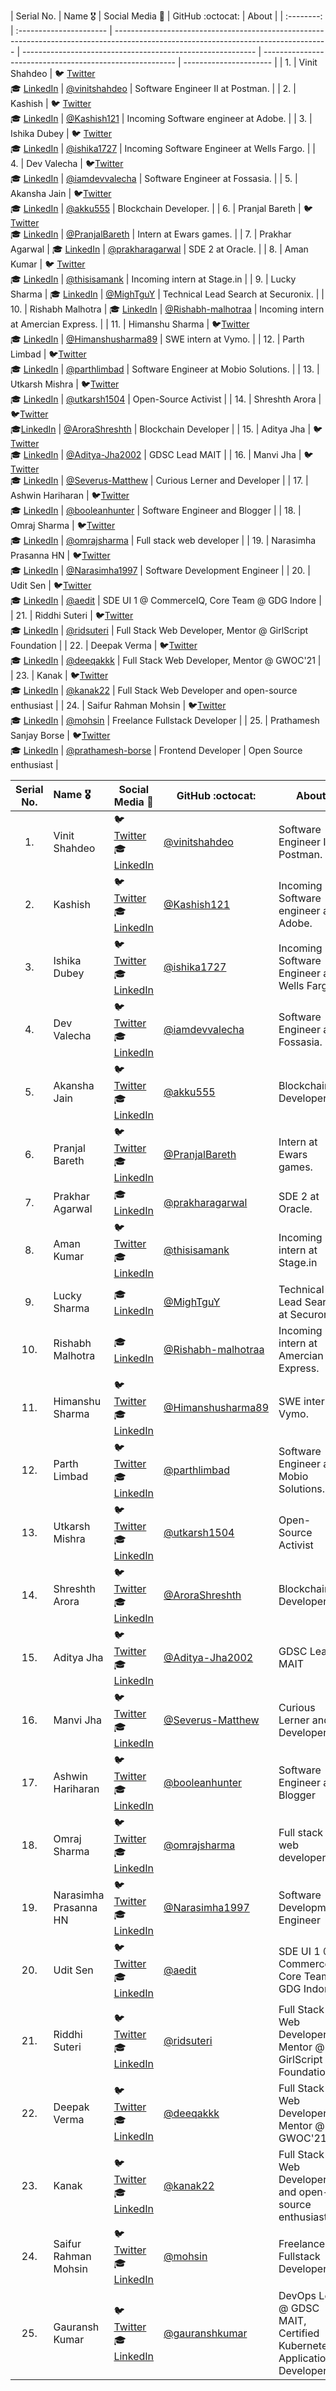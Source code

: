 
| Serial No. | Name :medal_military:   | Social Media :wave:                                                                                                                 | GitHub :octocat:                                           | About                                                    |
| :--------: | :---------------------- | ----------------------------------------------------------------------------------------------------------------------------------- | ---------------------------------------------------------- | -------------------------------------------------------- | ---------------------- |
|     1.     | Vinit Shahdeo           | :bird: [Twitter](https://twitter.com/Vinit_Shahdeo) <br>:mortar_board: [LinkedIn](https://www.linkedin.com/in/vinitshahdeo/)        | [@vinitshahdeo](https://github.com/vinitshahdeo/)          | Software Engineer II at Postman.                         |
|     2.     | Kashish                 | :bird: [Twitter](https://twitter.com/Kashish_121) <br>:mortar_board: [LinkedIn](https://www.linkedin.com/in/kashish121/)            | [@Kashish121](https://github.com/Kashish121/)              | Incoming Software engineer at Adobe.                     |
|     3.     | Ishika Dubey            | :bird: [Twitter](https://twitter.com/ishika1727) <br>:mortar_board: [LinkedIn](https://www.linkedin.com/in/ishika1727/)             | [@ishika1727](https://github.com/ishika1727/)              | Incoming Software Engineer at Wells Fargo.               |
|     4.     | Dev Valecha             | 🐦[Twitter](https://twitter.com/iamdevvalecha) <br/>:mortar_board: [LinkedIn](https://www.linkedin.com/in/iamdevvalecha/)           | [@iamdevvalecha](https://github.com/iamdevvalecha)         | Software Engineer at Fossasia.                           |
|     5.     | Akansha Jain            | 🐦[Twitter](https://twitter.com/Akanshajain05) <br/> :mortar_board: [LinkedIn](https://www.linkedin.com/in/akansha-jain-734226154/) | [@akku555](https://github.com/akku555)                     | Blockchain Developer.                                    |
|     6.     | Pranjal Bareth          | 🐦[Twitter](https://twitter.com/ishika1727) <br/>:mortar_board: [LinkedIn](https://www.linkedin.com/in/pranjal-bareth/)             | [@PranjalBareth](https://github.com/PranjalBareth)         | Intern at Ewars games.                                   |
|     7.     | Prakhar Agarwal         | :mortar_board: [LinkedIn](https://www.linkedin.com/in/prakhar-agarwall)                                                             | [@prakharagarwal](https://github.com/prakharagarwall)      | SDE 2 at Oracle.                                         |
|     8.     | Aman Kumar              | :bird: [Twitter](https://twitter.com/thisisaman01) <br>:mortar_board: [LinkedIn](https://www.linkedin.com/in/thisisamank/)          | [@thisisamank](https://github.com/thisisamank/)            | Incoming intern at Stage.in                              |
|     9.     | Lucky Sharma            | :mortar_board: [LinkedIn](https://www.linkedin.com/in/lucky-sharma/)                                                                | [@MighTguY](https://github.com/MighTguY)                   | Technical Lead Search at Securonix.                      |
|    10.     | Rishabh Malhotra        | :mortar_board: [LinkedIn](https://www.linkedin.com/in/rishabh-malhotra-4536a418b/)                                                  | [@Rishabh-malhotraa](https://github.com/Rishabh-malhotraa) | Incoming intern at Amercian Express.                     |
|    11.     | Himanshu Sharma         | 🐦[Twitter](https://twitter.com/_SharmaHimanshu) <br/> 🎓 [LinkedIn](https://www.linkedin.com/in/himanshusharma89/)                 | [@Himanshusharma89](https://github.com/himanshusharma89)   | SWE intern at Vymo.                                      |
|    12.     | Parth Limbad            | 🐦[Twitter](https://twitter.com/iamparthlimbad) <br/> 🎓 [LinkedIn](https://www.linkedin.com/in/iamparthlimbad/)                    | [@parthlimbad](https://github.com/parthlimbad)             | Software Engineer at Mobio Solutions.                    |
|    13.     | Utkarsh Mishra          | 🐦[Twitter](https://twitter.com/umishra1504) <br/> 🎓 [LinkedIn](https://www.linkedin.com/in/umishra-1504/)                         | [@utkarsh1504](https://github.com/utkarsh1504)             | Open-Source Activist                                     |
|    14.     | Shreshth Arora          | 🐦[Twitter](https://twitter.com/AroraShreshth) <br /> 🎓[LinkedIn](https://www.linkedin.com/in/shreshtharora/)                      | [@AroraShreshth](https://github.com/AroraShreshth)         | Blockchain Developer                                     |
|    15.     | Aditya Jha              | 🐦[Twitter](https://twitter.com/AdityaJha_1504) <br/> 🎓 [LinkedIn](https://www.linkedin.com/in/aditya-jha-b66545191/)              | [@Aditya-Jha2002](https://github.com/Aditya-Jha2002)       | GDSC Lead MAIT                                           |
|    16.     | Manvi Jha               | 🐦[Twitter](https://twitter.com/Manvi13J) <br/> 🎓 [LinkedIn](https://www.linkedin.com/in/manvi-jha-2784711a7/)                     | [@Severus-Matthew](https://github.com/Severus-Matthew)     | Curious Lerner and Developer                             |
|    17.     | Ashwin Hariharan        | 🐦[Twitter](https://twitter.com/booleanhunter) <br/> 🎓 [LinkedIn](https://www.linkedin.com/in/iyerashwinhariharan/)                | [@booleanhunter](https://github.com/booleanhunter)         | Software Engineer and Blogger                            |
|    18.     | Omraj Sharma            | 🐦[Twitter](https://twitter.com/om_raj_sharma) <br/> 🎓 [LinkedIn](https://www.linkedin.com/in/omraj-sharma/)                       | [@omrajsharma](https://github.com/omrajsharma)             | Full stack web developer                                 |
|    19.     | Narasimha Prasanna HN   | 🐦[Twitter](https://twitter.com/prasannahn1997) <br/> 🎓 [LinkedIn](https://www.linkedin.com/in/narasimha-prasanna-hn-17aa89146/)   | [@Narasimha1997](https://github.com/Narasimha1997)         | Software Development Engineer                            |
|    20.     | Udit Sen                | 🐦[Twitter](https://twitter.com/aeditme) <br/> 🎓 [LinkedIn](https://www.linkedin.com/in/aedit/)                                    | [@aedit](https://github.com/aedit)                         | SDE UI 1 @ CommerceIQ, Core Team @ GDG Indore            |
|    21.     | Riddhi Suteri           | 🐦[Twitter](https://twitter.com/ridsuteri) <br/> 🎓 [LinkedIn](https://www.linkedin.com/in/riddhi-suteri/)                          | [@ridsuteri](https://github.com/ridsuteri)                 | Full Stack Web Developer, Mentor @ GirlScript Foundation |
|    22.     | Deepak Verma            | 🐦[Twitter](https://twitter.com/deeqakkk) <br/> 🎓 [LinkedIn](https://www.linkedin.com/in/deeqakkk/)                                | [@deeqakkk](https://github.com/deeqakkk)                   | Full Stack Web Developer, Mentor @ GWOC'21               |
|    23.     | Kanak                   | 🐦[Twitter](https://twitter.com/kanak2212?s=90) <br/> 🎓 [LinkedIn](https://www.linkedin.com/in/kanak-a21384186/)                   | [@kanak22](https://github.com/kanak22)                     | Full Stack Web Developer and open-source enthusiast      |
|    24.     | Saifur Rahman Mohsin    | 🐦[Twitter](https://twitter.com/SaifurMohsin) <br/> 🎓 [LinkedIn](https://www.linkedin.com/in/saifurrahmanmohsin/)                  | [@mohsin](https://github.com/mohsin)                       | Freelance Fullstack Developer                            |
|    25.     | Prathamesh Sanjay Borse | 🐦[Twitter](https://twitter.com/Dev_prathamtwt) <br/> 🎓 [LinkedIn](https://www.linkedin.com/in/prathameshborse/)                   | [@prathamesh-borse](https://github.com/prathamesh-borse)   | Frontend Developer                                       | Open Source enthusiast |

|    Serial No.    |      Name :medal_military:    |     Social Media :wave:    | GitHub :octocat: | About |
|:-------------:|:-------------------|------------------|---------------|---------------|
| 1. | Vinit Shahdeo | :bird: [Twitter](https://twitter.com/Vinit_Shahdeo) <br>:mortar_board: [LinkedIn](https://www.linkedin.com/in/vinitshahdeo/) | [@vinitshahdeo](https://github.com/vinitshahdeo/)  | Software Engineer II at Postman. |
| 2.     | Kashish       | :bird: [Twitter](https://twitter.com/Kashish_121) <br>:mortar_board: [LinkedIn](https://www.linkedin.com/in/kashish121/) | [@Kashish121](https://github.com/Kashish121/)      | Incoming Software engineer at Adobe. |
| 3. | Ishika Dubey  | :bird: [Twitter](https://twitter.com/ishika1727) <br>:mortar_board: [LinkedIn](https://www.linkedin.com/in/ishika1727/) | [@ishika1727](https://github.com/ishika1727/)      | Incoming Software Engineer at Wells Fargo. |
| 4. | Dev Valecha | 🐦[Twitter](https://twitter.com/iamdevvalecha) <br/>:mortar_board: [LinkedIn](https://www.linkedin.com/in/iamdevvalecha/) | [@iamdevvalecha](https://github.com/iamdevvalecha) | Software Engineer at Fossasia. |
| 5. | Akansha Jain | 🐦[Twitter](https://twitter.com/Akanshajain05) <br/> :mortar_board: [LinkedIn](https://www.linkedin.com/in/akansha-jain-734226154/) | [@akku555](https://github.com/akku555) | Blockchain Developer. |
| 6. | Pranjal Bareth | 🐦[Twitter](https://twitter.com/ishika1727) <br/>:mortar_board: [LinkedIn](https://www.linkedin.com/in/pranjal-bareth/) | [@PranjalBareth](https://github.com/PranjalBareth) | Intern at Ewars games. |
| 7. | Prakhar Agarwal | :mortar_board: [LinkedIn](https://www.linkedin.com/in/prakhar-agarwall) | [@prakharagarwal](https://github.com/prakharagarwall) | SDE 2 at Oracle. |
|      8.      |      Aman Kumar       | :bird: [Twitter](https://twitter.com/thisisaman01) <br>:mortar_board: [LinkedIn](https://www.linkedin.com/in/thisisamank/) | [@thisisamank](https://github.com/thisisamank/) | Incoming intern at Stage.in |
| 9. | Lucky Sharma | :mortar_board: [LinkedIn](https://www.linkedin.com/in/lucky-sharma/) | [@MighTguY](https://github.com/MighTguY) | Technical Lead Search at Securonix. |
| 10. | Rishabh Malhotra | :mortar_board: [LinkedIn](https://www.linkedin.com/in/rishabh-malhotra-4536a418b/) | [@Rishabh-malhotraa](https://github.com/Rishabh-malhotraa) | Incoming intern at Amercian Express. |
| 11. | Himanshu Sharma | 🐦[Twitter](https://twitter.com/_SharmaHimanshu) <br/> 🎓 [LinkedIn](https://www.linkedin.com/in/himanshusharma89/) | [@Himanshusharma89](https://github.com/himanshusharma89) | SWE intern at Vymo. |
| 12. | Parth Limbad | 🐦[Twitter](https://twitter.com/iamparthlimbad) <br/> 🎓 [LinkedIn](https://www.linkedin.com/in/iamparthlimbad/) | [@parthlimbad](https://github.com/parthlimbad) | Software Engineer at Mobio Solutions. |
| 13. | Utkarsh Mishra | 🐦[Twitter](https://twitter.com/umishra1504) <br/> 🎓 [LinkedIn](https://www.linkedin.com/in/umishra-1504/) | [@utkarsh1504](https://github.com/utkarsh1504) | Open-Source Activist |
| 14. | Shreshth Arora | 🐦[Twitter](https://twitter.com/AroraShreshth) <br /> 🎓[LinkedIn](https://www.linkedin.com/in/shreshtharora/) | [@AroraShreshth](https://github.com/AroraShreshth) | Blockchain Developer |
| 15. | Aditya Jha | 🐦[Twitter](https://twitter.com/AdityaJha_1504) <br/> 🎓 [LinkedIn](https://www.linkedin.com/in/aditya-jha-b66545191/) | [@Aditya-Jha2002](https://github.com/Aditya-Jha2002) | GDSC Lead MAIT |
| 16. | Manvi Jha | 🐦[Twitter](https://twitter.com/Manvi13J) <br/> 🎓 [LinkedIn](https://www.linkedin.com/in/manvi-jha-2784711a7/) | [@Severus-Matthew](https://github.com/Severus-Matthew) | Curious Lerner and Developer |
| 17. | Ashwin Hariharan | 🐦[Twitter](https://twitter.com/booleanhunter) <br/> 🎓 [LinkedIn](https://www.linkedin.com/in/iyerashwinhariharan/) | [@booleanhunter](https://github.com/booleanhunter) | Software Engineer and Blogger |
| 18. | Omraj Sharma | 🐦[Twitter](https://twitter.com/om_raj_sharma) <br/> 🎓 [LinkedIn](https://www.linkedin.com/in/omraj-sharma/) | [@omrajsharma](https://github.com/omrajsharma) | Full stack web developer |
| 19. | Narasimha Prasanna HN | 🐦[Twitter](https://twitter.com/prasannahn1997) <br/> 🎓 [LinkedIn](https://www.linkedin.com/in/narasimha-prasanna-hn-17aa89146/) | [@Narasimha1997](https://github.com/Narasimha1997) | Software Development Engineer |
| 20. | Udit Sen | 🐦[Twitter](https://twitter.com/aeditme) <br/> 🎓 [LinkedIn](https://www.linkedin.com/in/aedit/) | [@aedit](https://github.com/aedit) | SDE UI 1 @ CommerceIQ, Core Team @ GDG Indore |
| 21. | Riddhi Suteri | 🐦[Twitter](https://twitter.com/ridsuteri) <br/> 🎓 [LinkedIn](https://www.linkedin.com/in/riddhi-suteri/) | [@ridsuteri](https://github.com/ridsuteri) | Full Stack Web Developer, Mentor @ GirlScript Foundation |
| 22. | Deepak Verma | 🐦[Twitter](https://twitter.com/deeqakkk) <br/> 🎓 [LinkedIn](https://www.linkedin.com/in/deeqakkk/) | [@deeqakkk](https://github.com/deeqakkk) | Full Stack Web Developer, Mentor @ GWOC'21 |
| 23. | Kanak | 🐦[Twitter](https://twitter.com/kanak2212?s=90) <br/> 🎓 [LinkedIn](https://www.linkedin.com/in/kanak-a21384186/) | [@kanak22](https://github.com/kanak22) | Full Stack Web Developer and open-source enthusiast |
| 24. | Saifur Rahman Mohsin | 🐦[Twitter](https://twitter.com/SaifurMohsin) <br/> 🎓 [LinkedIn](https://www.linkedin.com/in/saifurrahmanmohsin/) | [@mohsin](https://github.com/mohsin) | Freelance Fullstack Developer |
| 25. | Gauransh Kumar | 🐦[Twitter](https://twitter.com/gauransh_k) <br/> 🎓 [LinkedIn](https://www.linkedin.com/in/gauranshk21) | [@gauranshkumar](https://github.com/gauranshkumar) | DevOps Lead @ GDSC MAIT, Certified Kubernetes Application Developer |

